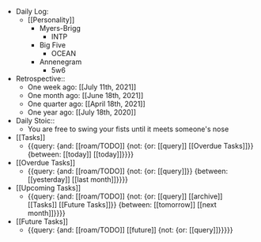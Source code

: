 - Daily Log:
    - [[Personality]]
        - Myers-Brigg
            - INTP
        - Big Five
            - OCEAN
        - Annenegram
            - 5w6
- Retrospective::
    - One week ago: [[July 11th, 2021]]
    - One month ago: [[June 18th, 2021]]
    - One quarter ago:  [[April 18th, 2021]]
    - One year ago: [[July 18th, 2020]]
- Daily Stoic::
    - You are free to swing your fists until it meets someone's nose
- [[Tasks]]
    - {{query: {and: [[roam/TODO]] {not: {or: [[query]] [[Overdue Tasks]]}} {between: [[today]] [[today]]}}}}
- [[Overdue Tasks]]
    - {{query: {and: [[roam/TODO]] {not: {or: [[query]]}} {between: [[yesterday]] [[last month]]}}}}
- [[Upcoming Tasks]]
    - {{query: {and: [[roam/TODO]] {not: {or: [[query]] [[archive]] [[Tasks]] [[Future Tasks]]}} {between: [[tomorrow]] [[next month]]}}}}
- [[Future Tasks]]
    - {{query: {and: [[roam/TODO]] [[future]] {not: {or: [[query]]}}}}}
